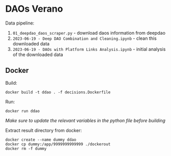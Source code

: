 # DAOs Verano

Data pipeline:

1. `01_deepdao_daos_scraper.py` - download daos information from deepdao
2. `2023-06-19 - Deep DAO Combination and Cleaning.ipynb` - clean this downloaded data
3. `2023-06-19 - DAOs with Platform Links Analysis.ipynb` - initial analysis of the downloaded data

## Docker

Build:
```
docker build -t ddao . -f decisions.Dockerfile
```

Run:
```
docker run ddao
```

_Make sure to update the relevant variables in the python file before building_


Extract result directory from docker:

```
docker create --name dummy ddao
docker cp dummy:/app/9999999999999 ./dockerout
docker rm -f dummy
```

